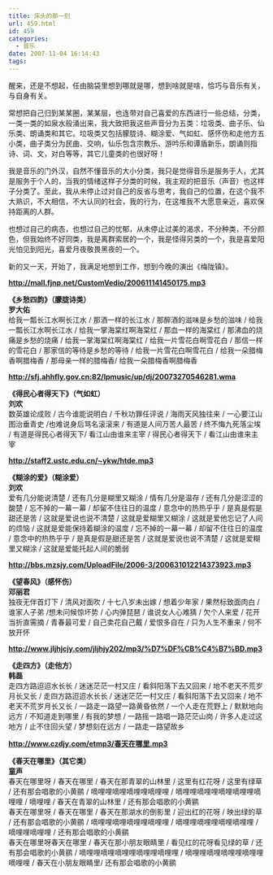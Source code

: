 ```yaml
---
title: 床头的那一刻
url: 459.html
id: 459
categories:
  - 音乐
date: 2007-11-04 16:14:43
tags:
---
```


醒来，还是不想起，任由脑袋里想到哪就是哪，想到啥就是啥，恰巧与音乐有关，与自身有关。  
  
常想把自己归到某某圈，某某层，也连带对自己喜爱的东西进行一些总结，分类，一类一类的如泉水般涌出来，我大致把我这些声音分为五类：垃圾类、曲子乐、仙乐类、朗诵类和其它。垃圾类又包括朦胧诗、糊涂爱、气如虹、感怀伤和走他方五小类，曲子类分为民曲、交响，仙乐包含宗教乐、游吟乐和谭盾新乐，朗诵则指诗、词、文，对白等等，其它儿童类的也很好呀！  
  
我是音乐的门外汉，自然不懂音乐的大小分类，我只是觉得音乐是服务于人，尤其是服务于个人的，当我的情绪这样子分类的时候，我主观的把音乐（声音）也这样子分类了。至此，我从未停止过对自己的反省与思考，我自己的位置，在这个我不大熟识，不大相信，不大认同的社会，我的行为，在这堆我不大愿意亲近，喜欢保持距离的人群。  
  
也想过自己的病态，也想过自己的忧郁，从未停止过美的渴求，不分种类，不分颜色，但我始终不好同类，我是离群索居的一个，我是怪得另类的一个，我是喜爱阳光怕见到阳光，喜爱月夜敬畏黑夜的一个。  
  
新的又一天，开始了，我满足地想到工作，想到今晚的演出《梅陇镇》。  
  
  
**http://mall.fjnp.net/CustomVedio/200611141450175.mp3**  
  
**《乡愁四韵》（朦胧诗类）  
罗大佑**  
给我一瓢长江水啊长江水 / 那酒一样的长江水 / 那醉酒的滋味是乡愁的滋味 / 给我一瓢长江水啊长江水 / 给我一掌海棠红啊海棠红 / 那血一样的海棠红 / 那沸血的烧痛是乡愁的烧痛 / 给我一掌海棠红啊海棠红 / 给我一片雪花白啊雪花白 / 那信一样的雪花白 / 那家信的等待是乡愁的等待 / 给我一片雪花白啊雪花白 / 给我一朵腊梅香啊腊梅香 / 那母亲一样的腊梅香/ 给我一朵腊梅香啊腊梅香  
  
  
**http://sfj.ahhfly.gov.cn:82/lpmusic/up/dj/20073270546281.wma**  
  
**《得民心者得天下》（气如虹）  
刘欢**  
数英雄论成败 / 古今谁能说明白 / 千秋功罪任评说 / 海雨天风独往来 / 一心要江山图治垂青史 /也难说身后骂名滚滚来 / 有道是人间万苦人最苦 / 终不悔九死落尘埃 / 有道是得民心者得天下/ 看江山由谁来主宰 / 得民心者得天下 / 看江山由谁来主宰  
  
  
**http://staff2.ustc.edu.cn/~ykw/htde.mp3**  
  
**《糊涂的爱》（糊涂爱）  
刘欢**  
爱有几分能说清楚 / 还有几分是糊里又糊涂 / 情有几分是温存 / 还有几分是涩涩的酸楚 / 忘不掉的一幕一幕 / 却留不住往日的温度 / 意念中的热热乎乎 / 是真是假是甜还是苦 / 这就是爱说也说不清楚 / 这就是爱糊里又糊涂 / 这就是爱他忘记了人间的烦恼 / 这就是爱能保持着糊涂的温度 / 忘不掉的一幕一幕 / 却留不住往日的温度 / 意念中的热热乎乎 / 是真是假是甜还是苦 / 这就是爱说也说不清楚 / 这就是爱糊里又糊涂 / 这就是爱能托起人间的脆弱  
  
  
**http://bbs.mzsjy.com/UploadFile/2006-3/200631012214373923.mp3**  
  
**《望春风》（感怀伤）  
邓丽君**  
独夜无伴首灯下 / 清风对面吹 / 十七八岁未出嫁 / 想着少年家 / 果然标致面肉白 / 谁家人子弟 /想未问候惊坏势 / 心内弹琵琶 / 谁说女人心难猜 / 欠个人来爱 / 花开当折直需摘 / 青春最可爱 / 自己卖花自己戴 / 爱恨多自在 / 只为人生不重来 / 何不放开怀  
  
  
**http://www.jljhjcjy.com/jljhjy202/mp3/%D7%DF%CB%C4%B7%BD.mp3**  
  
**《走四方》（走他方）  
韩磊**  
走四方路迢迢水长长 / 迷迷茫茫一村又庄 / 看斜阳落下去又回来 / 地不老天不荒岁月长又长 / 走四方路迢迢水长长 / 迷迷茫茫一村又庄 / 看斜阳落下去又回来 / 地不老天不荒岁月长又长 / 一路走一路望一路黄昏依然 / 一个人走在荒野上 / 默默地向远方 / 不知道走到哪里 / 有我的梦想 / 一路摇一路唱一路茫茫山岗 / 许多人走过这地方 / 止不住回头望 / 梦想刻在远方 / 一路走一路望故乡  
  
  
**http://www.czdjy.com/etmp3/春天在哪里.mp3**  
  
**《春天在哪里》（其它类）  
童声**  
春天在哪里呀 / 春天在哪里 / 春天在那青翠的山林里 / 这里有红花呀 / 这里有绿草 / 还有那会唱歌的小黄鹂 / 嘀哩哩嘀哩嘀哩哩嘀哩哩 / 嘀哩哩嘀哩哩嘀哩嘀哩哩嘀哩哩 / 嘀哩哩 / 春天在青翠的山林里 / 还有那会唱歌的小黄鹂  
春天在哪里呀 / 春天在哪里 / 春天在那湖水的倒影里 / 迎出红的花呀 / 映出绿的草 / 还有那会唱歌的小黄鹂 / 嘀哩哩嘀哩嘀哩哩嘀哩哩 / 嘀哩哩嘀哩哩嘀哩嘀哩哩 / 嘀哩哩嘀哩哩 / 还有那会唱歌的小黄鹂  
春天在哪里呀春天在哪里 / 春天在那小朋友眼睛里 / 看见红的花呀看见绿的草 / 还有那会唱歌的小黄鹂 / 嘀哩哩嘀哩嘀哩哩嘀哩哩嘀哩哩 / 嘀哩哩嘀哩嘀哩哩嘀哩哩嘀哩哩 / 春天在小朋友眼睛里/ 还有那会唱歌的小黄鹂